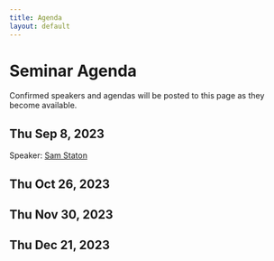 ```yaml
---
title: Agenda
layout: default
---
```


# Seminar Agenda

Confirmed speakers and agendas will be posted to this page as they become
available.

## Thu Sep 8, 2023

Speaker: [Sam Staton](https://www.cs.ox.ac.uk/people/samuel.staton/main.html)

## Thu Oct 26, 2023
## Thu Nov 30, 2023
## Thu Dec 21, 2023
